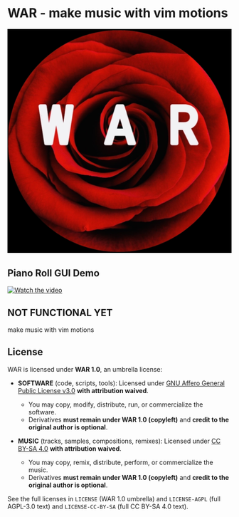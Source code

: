 # WAR - make music with vim motions

![WAR](/assets/images/WAR-over-rose-circle-white.jpg)

## Piano Roll GUI Demo

[![Watch the video](https://img.youtube.com/vi/b7Bf17YH_uQ/0.jpg)](https://youtu.be/b7Bf17YH_uQ)

## NOT FUNCTIONAL YET

make music with vim motions

## License

WAR is licensed under **WAR 1.0**, an umbrella license:

- **SOFTWARE** (code, scripts, tools): Licensed under [GNU Affero General Public License v3.0](LICENSE-AGPL) **with attribution waived**.
    - You may copy, modify, distribute, run, or commercialize the software.
    - Derivatives **must remain under WAR 1.0 (copyleft)** and **credit to the original author is optional**.

- **MUSIC** (tracks, samples, compositions, remixes): Licensed under [CC BY-SA 4.0](LICENSE-CC-BY-SA) **with attribution waived**.
    - You may copy, remix, distribute, perform, or commercialize the music.
    - Derivatives **must remain under WAR 1.0 (copyleft)** and **credit to the original author is optional**.

See the full licenses in `LICENSE` (WAR 1.0 umbrella) and `LICENSE-AGPL` (full AGPL-3.0 text) and `LICENSE-CC-BY-SA` (full CC BY-SA 4.0 text).
